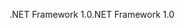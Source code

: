 <span data-ttu-id="cefdc-101">.NET Framework 1.0</span><span class="sxs-lookup"><span data-stu-id="cefdc-101">.NET Framework 1.0</span></span>